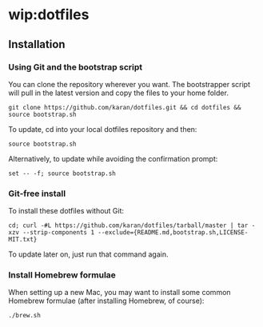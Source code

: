 # wip:dotfiles

## Installation

### Using Git and the bootstrap script
You can clone the repository wherever you want. The bootstrapper script will pull in the latest version and copy the files to your home folder.
```
git clone https://github.com/karan/dotfiles.git && cd dotfiles && source bootstrap.sh
```

To update, cd into your local dotfiles repository and then:
```
source bootstrap.sh
```

Alternatively, to update while avoiding the confirmation prompt:
```
set -- -f; source bootstrap.sh
```

### Git-free install
To install these dotfiles without Git:
```
cd; curl -#L https://github.com/karan/dotfiles/tarball/master | tar -xzv --strip-components 1 --exclude={README.md,bootstrap.sh,LICENSE-MIT.txt}
```

To update later on, just run that command again.

### Install Homebrew formulae
When setting up a new Mac, you may want to install some common Homebrew formulae (after installing Homebrew, of course):
```
./brew.sh
```
